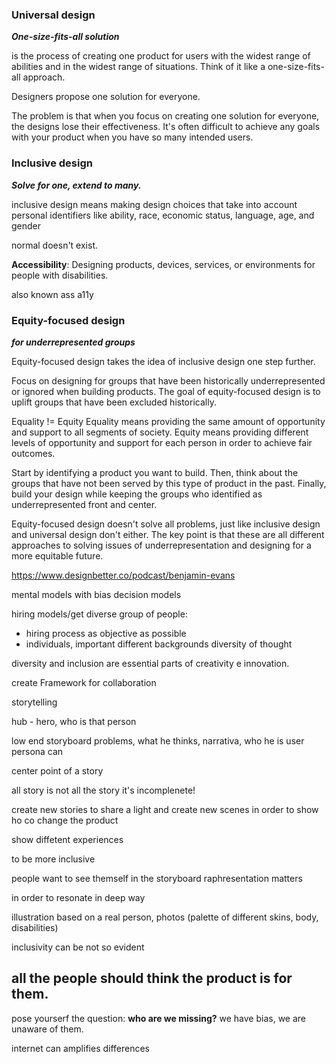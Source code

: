 ### Universal design
***One-size-fits-all solution***

is the process of creating one product for users with the widest range of abilities and in the widest range of situations. Think of it like a one-size-fits-all approach.

Designers propose one solution for everyone.

The problem is that when you focus on creating one solution for everyone, the designs lose their effectiveness. It's often difficult to achieve any goals with your product when you have so many intended users.

### Inclusive design
***Solve for one, extend to many.***

inclusive design means making design choices that take into account personal identifiers like ability, race, economic status, language, age, and gender

normal doesn't exist.

**Accessibility**: Designing products, devices, services, or environments for people with disabilities.

also known ass a11y

### Equity-focused design
***for underrepresented groups***

Equity-focused design takes the idea of inclusive design one step further.

Focus on designing for groups that have been historically underrepresented or ignored when building products.
The goal of equity-focused design is to uplift groups that have been excluded historically.

Equality != Equity
Equality means providing the same amount of opportunity and support to all segments of society.
Equity means providing different levels of opportunity and support for each person in order to achieve fair outcomes.

Start by identifying a product you want to build.
Then, think about the groups that have not been served by this type of product in the past.
Finally, build your design while keeping the groups who identified as underrepresented front and center.

Equity-focused design doesn't solve all problems, just like inclusive design and universal design don't either.
The key point is that these are all different approaches to solving issues of underrepresentation and designing for a more equitable future.


https://www.designbetter.co/podcast/benjamin-evans


mental models with bias
decision models

hiring models/get diverse group of people:
- hiring process as objective as possible
- individuals, important different backgrounds diversity of thought

diversity and inclusion are essential parts of creativity e innovation.

create Framework for collaboration

storytelling


hub - hero, who is that person

low end storyboard
problems, what he thinks, narrativa, who he is
user persona can

center point of a story

all story is not all the story
it's incomplenete!

create new stories to share a light and create new scenes
in order to show ho co change the product

show diffetent experiences

to be more inclusive


people want to see themself in the storyboard
raphresentation matters

in order to resonate in deep way

illustration based on a real person, photos (palette of different skins, body, disabilities)

inclusivity can be not so evident

all the people should think the product is for them.
---

pose yourserf the question: **who are we missing?**
we have bias, we are unaware of them.

internet can amplifies differences
